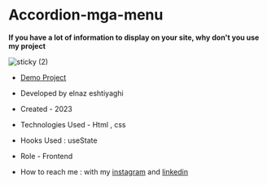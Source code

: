 # Accordion-mga-menu

**If you have a lot of information to display on your site, why don't you use my project**

![sticky (2)](https://github.com/elnaz-eshtiaghi/trick.2/assets/146030206/529d4edf-dce6-429a-b553-c26f8701bc8f)

- [Demo Project]([https://elnaz-eshtiaghi.github.io/trick.2/](https://elnaz-eshtiaghi.github.io/mega.menu/))

- Developed by elnaz eshtiyaghi

- Created - 2023

- Technologies Used - Html , css

- Hooks Used : useState 

- Role - Frontend

- How to reach me : with my [instagram](https://www.instagram.com/elnaz_eshtiaghi) and [linkedin](https://www.linkedin.com/in/elnaz-eshtiaghi-936832290/)

